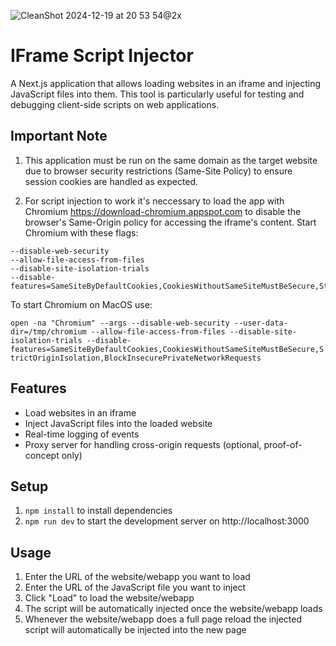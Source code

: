![CleanShot 2024-12-19 at 20 53 54@2x](https://github.com/user-attachments/assets/00f96e39-e47d-40f9-a8d7-270540d72d3d)

# IFrame Script Injector

A Next.js application that allows loading websites in an iframe and injecting JavaScript files into them. This tool is particularly useful for testing and debugging client-side scripts on web applications.

## Important Note

1. This application must be run on the same domain as the target website due to browser security restrictions (Same-Site Policy) to ensure session cookies are handled as expected.

2. For script injection to work it's neccessary to load the app with Chromium <https://download-chromium.appspot.com> to disable the browser's Same-Origin policy for accessing the iframe's content. Start Chromium with these flags:

```
--disable-web-security
--allow-file-access-from-files
--disable-site-isolation-trials
--disable-features=SameSiteByDefaultCookies,CookiesWithoutSameSiteMustBeSecure,StrictOriginIsolation,BlockInsecurePrivateNetworkRequests
```

To start Chromium on MacOS use:

```open -na "Chromium" --args --disable-web-security --user-data-dir=/tmp/chromium --allow-file-access-from-files --disable-site-isolation-trials --disable-features=SameSiteByDefaultCookies,CookiesWithoutSameSiteMustBeSecure,StrictOriginIsolation,BlockInsecurePrivateNetworkRequests```

## Features

- Load websites in an iframe
- Inject JavaScript files into the loaded website
- Real-time logging of events
- Proxy server for handling cross-origin requests (optional, proof-of-concept only)

## Setup

1. `npm install` to install dependencies
2. `npm run dev` to start the development server on http://localhost:3000

## Usage

1. Enter the URL of the website/webapp you want to load
2. Enter the URL of the JavaScript file you want to inject
3. Click "Load" to load the website/webapp
4. The script will be automatically injected once the website/webapp loads
5. Whenever the website/webapp does a full page reload the injected script will automatically be injected into the new page

